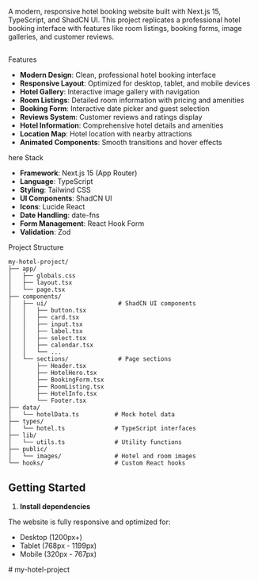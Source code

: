 

A modern, responsive hotel booking website built with Next.js 15, TypeScript, and ShadCN UI. This project replicates a professional hotel booking interface with features like room listings, booking forms, image galleries, and customer reviews.

##
Features

- **Modern Design**: Clean, professional hotel booking interface
- **Responsive Layout**: Optimized for desktop, tablet, and mobile devices
- **Hotel Gallery**: Interactive image gallery with navigation
- **Room Listings**: Detailed room information with pricing and amenities
- **Booking Form**: Interactive date picker and guest selection
- **Reviews System**: Customer reviews and ratings display
- **Hotel Information**: Comprehensive hotel details and amenities
- **Location Map**: Hotel location with nearby attractions
- **Animated Components**: Smooth transitions and hover effects

here Stack

- **Framework**: Next.js 15 (App Router)
- **Language**: TypeScript
- **Styling**: Tailwind CSS
- **UI Components**: ShadCN UI
- **Icons**: Lucide React
- **Date Handling**: date-fns
- **Form Management**: React Hook Form
- **Validation**: Zod

 Project Structure

```
my-hotel-project/
├── app/
│   ├── globals.css
│   ├── layout.tsx
│   └── page.tsx
├── components/
│   ├── ui/                    # ShadCN UI components
│   │   ├── button.tsx
│   │   ├── card.tsx
│   │   ├── input.tsx
│   │   ├── label.tsx
│   │   ├── select.tsx
│   │   ├── calendar.tsx
│   │   └── ...
│   └── sections/              # Page sections
│       ├── Header.tsx
│       ├── HotelHero.tsx
│       ├── BookingForm.tsx
│       ├── RoomListing.tsx
│       ├── HotelInfo.tsx
│       └── Footer.tsx
├── data/
│   └── hotelData.ts          # Mock hotel data
├── types/
│   └── hotel.ts              # TypeScript interfaces
├── lib/
│   └── utils.ts              # Utility functions
├── public/
│   └── images/               # Hotel and room images
└── hooks/                    # Custom React hooks
```

##  Getting Started

1. **Install dependencies**

The website is fully responsive and optimized for:
- Desktop (1200px+)
- Tablet (768px - 1199px)  
- Mobile (320px - 767px)

#   m y - h o t e l - p r o j e c t 
 
 
